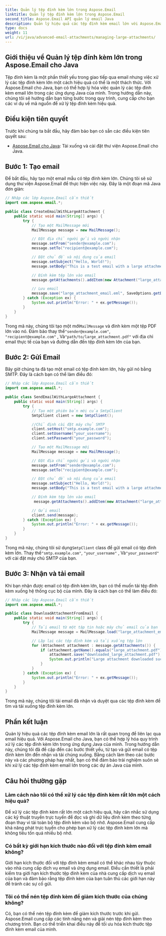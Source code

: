 ```yaml
---
title: Quản lý tệp đính kèm lớn trong Aspose.Email
linktitle: Quản lý tệp đính kèm lớn trong Aspose.Email
second_title: Aspose.Email API quản lý email Java
description: Quản lý hiệu quả các tệp đính kèm email lớn với Aspose.Email cho Java. Hướng dẫn từng bước và mã nguồn để xử lý tệp đính kèm được hợp lý hóa trong các ứng dụng Java.
type: docs
weight: 11
url: /vi/java/advanced-email-attachments/managing-large-attachments/
---
```


## Giới thiệu về Quản lý tệp đính kèm lớn trong Aspose.Email cho Java

Tệp đính kèm là một phần thiết yếu trong giao tiếp qua email nhưng việc xử lý các tệp đính kèm lớn một cách hiệu quả có thể là một thách thức. Với Aspose.Email cho Java, bạn có thể hợp lý hóa việc quản lý các tệp đính kèm email lớn trong các ứng dụng Java của mình. Trong hướng dẫn này, chúng tôi sẽ hướng dẫn bạn từng bước trong quy trình, cung cấp cho bạn các ví dụ về mã nguồn để xử lý tệp đính kèm hiệu quả.

## Điều kiện tiên quyết

Trước khi chúng ta bắt đầu, hãy đảm bảo bạn có sẵn các điều kiện tiên quyết sau:

- [Aspose.Email cho Java](https://releases.aspose.com/email/java/): Tải xuống và cài đặt thư viện Aspose.Email cho Java.

## Bước 1: Tạo email

Để bắt đầu, hãy tạo một email mẫu có tệp đính kèm lớn. Chúng tôi sẽ sử dụng thư viện Aspose.Email để thực hiện việc này. Đây là một đoạn mã Java đơn giản:

```java
// Nhập các lớp Aspose.Email cần thiết
import com.aspose.email.*;

public class CreateEmailWithLargeAttachment {
    public static void main(String[] args) {
        try {
            // Tạo một MailMessage mới
            MailMessage message = new MailMessage();

            // Đặt địa chỉ người gửi và người nhận
            message.setFrom("sender@example.com");
            message.setTo("recipient@example.com");

            // Đặt chủ đề và nội dung của email
            message.setSubject("Hello, World!");
            message.setBody("This is a test email with a large attachment.");

            // Đính kèm tệp lớn vào email
            message.getAttachments().addItem(new Attachment("large_attachment.pdf", "path/to/large_attachment.pdf"));

            // Lưu email
            message.save("large_attachment_email.eml", SaveOptions.getDefaultEml());
        } catch (Exception ex) {
            System.out.println("Error: " + ex.getMessage());
        }
    }
}
```

 Trong mã này, chúng tôi tạo một mới`MailMessage` và đính kèm một tệp PDF lớn vào nó. Đảm bảo thay thế`"sender@example.com"`, `"recipient@example.com"` , Và`"path/to/large_attachment.pdf"` với địa chỉ email thực tế của bạn và đường dẫn đến tệp đính kèm lớn của bạn.

## Bước 2: Gửi Email

Bây giờ chúng ta đã tạo một email có tệp đính kèm lớn, hãy gửi nó bằng SMTP. Đây là cách bạn có thể làm điều đó:

```java
// Nhập các lớp Aspose.Email cần thiết
import com.aspose.email.*;

public class SendEmailWithLargeAttachment {
    public static void main(String[] args) {
        try {
            // Tạo một phiên bản mới của SmtpClient
            SmtpClient client = new SmtpClient();

            //Chỉ định cài đặt máy chủ SMTP
            client.setHost("smtp.example.com");
            client.setUsername("your_username");
            client.setPassword("your_password");

            // Tạo một MailMessage mới
            MailMessage message = new MailMessage();

            // Đặt địa chỉ người gửi và người nhận
            message.setFrom("sender@example.com");
            message.setTo("recipient@example.com");

            // Đặt chủ đề và nội dung của email
            message.setSubject("Hello, World!");
            message.setBody("This is a test email with a large attachment.");

            // Đính kèm tệp lớn vào email
             message.getAttachments().addItem(new Attachment("large_attachment.pdf", "path/to/large_attachment.pdf"));

            // Gửi email
            client.send(message);
        } catch (Exception ex) {
            System.out.println("Error: " + ex.getMessage());
        }
    }
}
```

 Trong mã này, chúng tôi sử dụng`SmtpClient` class để gửi email có tệp đính kèm lớn. Thay thế`"smtp.example.com"`, `"your_username"` , Và`"your_password"` với cài đặt máy chủ SMTP của bạn.

## Bước 3: Nhận và tải email

Khi bạn nhận được email có tệp đính kèm lớn, bạn có thể muốn tải tệp đính kèm xuống hệ thống cục bộ của mình. Đây là cách bạn có thể làm điều đó:

```java
// Nhập các lớp Aspose.Email cần thiết
import com.aspose.email.*;

public class DownloadAttachmentFromEmail {
    public static void main(String[] args) {
        try {
            // Tải email từ một tập tin hoặc máy chủ email của bạn
            MailMessage message = MailMessage.load("large_attachment_email.eml");

            // Lặp lại các tệp đính kèm và tải xuống tệp lớn
            for (Attachment attachment : message.getAttachments()) {
                if (attachment.getName().equals("large_attachment.pdf")) {
                    attachment.save("downloaded_large_attachment.pdf");
                    System.out.println("Large attachment downloaded successfully.");
                }
            }
        } catch (Exception ex) {
            System.out.println("Error: " + ex.getMessage());
        }
    }
}
```

Trong mã này, chúng tôi tải email đã nhận và duyệt qua các tệp đính kèm để tìm và tải xuống tệp đính kèm lớn.

## Phần kết luận

Quản lý hiệu quả các tệp đính kèm email lớn là rất quan trọng để liên lạc qua email hiệu quả. Với Aspose.Email cho Java, bạn có thể hợp lý hóa quy trình xử lý các tệp đính kèm lớn trong ứng dụng Java của mình. Trong hướng dẫn này, chúng tôi đã đề cập đến các bước thiết yếu, từ tạo và gửi email có tệp đính kèm lớn đến nhận và tải chúng xuống. Bằng cách làm theo các bước này và các phương pháp hay nhất, bạn có thể đảm bảo trải nghiệm suôn sẻ khi xử lý các tệp đính kèm email lớn trong các dự án Java của mình.

## Câu hỏi thường gặp

### Làm cách nào tôi có thể xử lý các tệp đính kèm rất lớn một cách hiệu quả?

Để xử lý các tệp đính kèm rất lớn một cách hiệu quả, hãy cân nhắc sử dụng các kỹ thuật truyền trực tuyến để đọc và ghi dữ liệu đính kèm theo từng đoạn thay vì tải toàn bộ tệp đính kèm vào bộ nhớ. Aspose.Email cung cấp khả năng phát trực tuyến cho phép bạn xử lý các tệp đính kèm lớn mà không tiêu tốn quá nhiều bộ nhớ.

### Có bất kỳ giới hạn kích thước nào đối với tệp đính kèm email không?

Giới hạn kích thước đối với tệp đính kèm email có thể khác nhau tùy thuộc vào nhà cung cấp dịch vụ email và ứng dụng email. Điều cần thiết là phải kiểm tra giới hạn kích thước tệp đính kèm của nhà cung cấp dịch vụ email của bạn và đảm bảo rằng tệp đính kèm của bạn tuân thủ các giới hạn này để tránh các sự cố gửi.

### Tôi có thể nén tệp đính kèm để giảm kích thước của chúng không?

Có, bạn có thể nén tệp đính kèm để giảm kích thước trước khi gửi. Aspose.Email cung cấp các tính năng nén và giải nén tệp đính kèm theo chương trình. Bạn có thể triển khai điều này để tối ưu hóa kích thước tệp đính kèm email của mình.